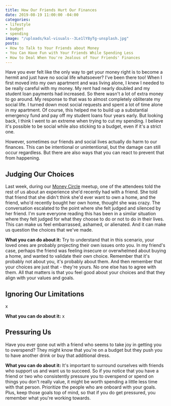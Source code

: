 ```yaml
---
title: How Our Friends Hurt Our Finances
date: 2019-08-19 11:00:00 -04:00
categories:
- lifestyle
- budget
- spending
image: "/uploads/kal-visuals--3Le1lY8yTg-unsplash.jpg"
posts:
- How to Talk to Your Friends about Money
- You Can Have Fun with Your Friends While Spending Less
- How to Deal When You're Jealous of Your Friends' Finances
---
```


Have you ever felt like the only way to get your money right is to become a hermit and just have no social life whatsoever? I've been there too! When I first moved into my own apartment and was living alone, I knew I needed to be really careful with my money. My rent had nearly doubled and my student loan payments had increased. So there wasn't a lot of extra money to go around. My response to that was to almost completely obliterate my social life. I turned down most social requests and spent a lot of time alone in my apartment. Of course, this helped me to build up a substantial emergency fund and pay off my student loans four years early. But looking back, I think I went to an extreme when trying to cut my spending. I believe it's possible to be social while also sticking to a budget, even if it's a strict one.

However, sometimes our friends and social lives actually do harm to our finances. This can be intentional or unintentional, but the damage can still occur regardless. But there are also ways that you can react to prevent that from happening.

## Judging Our Choices

Last week, during our [Money Circle](https://www.maggiegermano.com/moneycircle/) meetup, one of the attendees told the rest of us about an experience she'd recently had with a friend. She told that friend that she didn't think she'd ever want to own a home, and the friend, who'd recently bought her own home, thought she was crazy. The conversation escalated to the point where she felt judged and silenced by her friend. I'm sure everyone reading this has been in a similar situation where they felt judged for what they choose to do or not to do in their lives. This can make us feel embarrassed, ashamed, or alienated. And it can make us question the choices that we've made. 

**What you can do about it:** Try to understand that in this scenario, your loved ones are probably projecting their own issues onto you. In my friend's case, perhaps the friend was feeling insecure or overwhelmed about buying a home, and wanted to validate their own choice. Remember that it's probably not about you, it's probably about them. And then remember that your choices are just that - they're yours. No one else has to agree with them. All that matters is that you feel good about your choices and that they align with your values and goals.

## Ignoring Our Limitations

x

**What you can do about it:** x

## Pressuring Us

Have you ever gone out with a friend who seems to take joy in getting you to overspend? They might know that you're on a budget but they push you to have another drink or buy that additional dress.

**What you can do about it:** It's important to surround ourselves with friends who support us and want us to succeed. So if you notice that you have a friend or two who consistently pressure you to overspend or spend on things you don't really value, it might be worth spending a little less time with that person. Prioritize the people who are onboard with your goals. Plus, keep those goals top of mind, so that if you do get pressured, you remember what you're working towards.